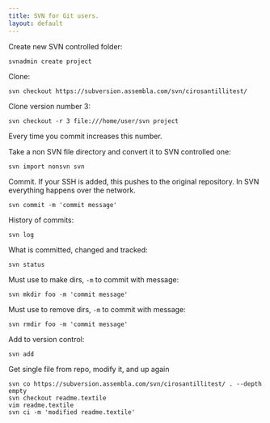 ```yaml
---
title: SVN for Git users.
layout: default
---
```


Create new SVN controlled folder:

    svnadmin create project

Clone:

    svn checkout https://subversion.assembla.com/svn/cirosantillitest/

Clone version number 3:

    svn checkout -r 3 file:///home/user/svn project

Every time you commit increases this number.

Take a non SVN file directory and convert it to SVN controlled one:

    svn import nonsvn svn

Commit. If your SSH is added, this pushes to the original repository. In SVN everything happens over the network.

    svn commit -m 'commit message'

History of commits:

    svn log

What is committed, changed and tracked:

    svn status

Must use to make dirs, `-m` to commit with message:

    svn mkdir foo -m 'commit message'

Must use to remove dirs, `-m` to commit with message:

    svn rmdir foo -m 'commit message'

Add to version control:

    svn add

Get single file from repo, modify it, and up again

    svn co https://subversion.assembla.com/svn/cirosantillitest/ . --depth empty
    svn checkout readme.textile
    vim readme.textile
    svn ci -m 'modified readme.textile'
